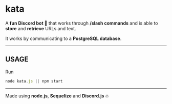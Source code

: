# kata

A **fun Discord bot 🤖** that works through **/slash commands** and is able to **store** and **retrieve** URLs and text. 

It works by communicating to a **PostgreSQL database**.
___

## USAGE

Run 

```node.js
node kata.js || npm start
```

___

Made using **node.js**, **Sequelize** and **Discord.js** 🔥
